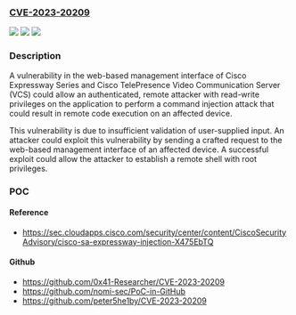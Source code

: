 ### [CVE-2023-20209](https://cve.mitre.org/cgi-bin/cvename.cgi?name=CVE-2023-20209)
![](https://img.shields.io/static/v1?label=Product&message=Cisco%20TelePresence%20Video%20Communication%20Server%20(VCS)%20Expressway&color=blue)
![](https://img.shields.io/static/v1?label=Version&message=%3D%20X8.5.1%20&color=brighgreen)
![](https://img.shields.io/static/v1?label=Vulnerability&message=n%2Fa&color=brighgreen)

### Description

A vulnerability in the web-based management interface of Cisco Expressway Series and Cisco TelePresence Video Communication Server (VCS) could allow an authenticated, remote attacker with read-write privileges on the application to perform a command injection attack that could result in remote code execution on an affected device. This vulnerability is due to insufficient validation of user-supplied input. An attacker could exploit this vulnerability by sending a crafted request to the web-based management interface of an affected device. A successful exploit could allow the attacker to establish a remote shell with root privileges.

### POC

#### Reference
- https://sec.cloudapps.cisco.com/security/center/content/CiscoSecurityAdvisory/cisco-sa-expressway-injection-X475EbTQ

#### Github
- https://github.com/0x41-Researcher/CVE-2023-20209
- https://github.com/nomi-sec/PoC-in-GitHub
- https://github.com/peter5he1by/CVE-2023-20209

